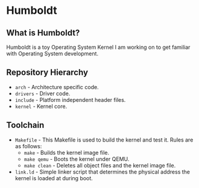 # Humboldt

## What is Humboldt?
Humboldt is a toy Operating System Kernel I am working on to get familiar with Operating System development.

## Repository Hierarchy
- `arch` - Architecture specific code.
- `drivers` - Driver code.
- `include` - Platform independent header files.
- `kernel` - Kernel core.

## Toolchain
- `Makefile` - This Makefile is used to build the kernel and test it. Rules are as follows:
  - `make` - Builds the kernel image file.
  - `make qemu` - Boots the kernel under QEMU.
  - `make clean` - Deletes all object files and the kernel image file.
- `link.ld` - Simple linker script that determines the physical address the kernel is loaded at during boot.
